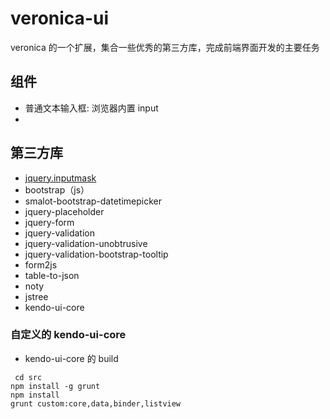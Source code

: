 veronica-ui
========

veronica 的一个扩展，集合一些优秀的第三方库，完成前端界面开发的主要任务

## 组件

- 普通文本输入框: 浏览器内置 input
- 

## 第三方库

* [jquery.inputmask](http://robinherbots.github.io/jquery.inputmask/)
* bootstrap（js）
* smalot-bootstrap-datetimepicker
* jquery-placeholder
* jquery-form
* jquery-validation
* jquery-validation-unobtrusive
* jquery-validation-bootstrap-tooltip
* form2js
* table-to-json
* noty
* jstree
* kendo-ui-core

### 自定义的 kendo-ui-core

* kendo-ui-core 的 build

```
 cd src
npm install -g grunt
npm install
grunt custom:core,data,binder,listview
```
